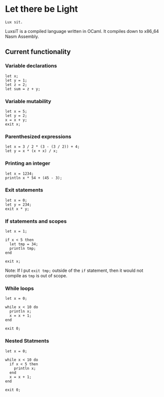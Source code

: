 # Let there be Light

`Lux sit.`

LuxsiT is a compiled language written in OCaml. It compiles down to x86_64 Nasm Assembly.

## Current functionality

### Variable declarations

```
let x;
let y = 1;
let z = 2;
let sum = z + y;
```

### Variable mutability
```
let x = 5;
let y = 2;
x = x + y;
exit x;
```

### Parenthesized expressions

```
let x = 3 / 2 * (3 - (3 / 2)) + 4;
let y = x * (x + x) / x;
```

### Printing an integer
```
let x = 1234;
println x * 54 + (45 - 3);
```

### Exit statements
```
let x = 0;
let y = 234;
exit x * y;
```

### If statements and scopes
```
let x = 1;

if x < 5 then
  let tmp = 34;
  println tmp;
end

exit x;
```
Note: If I put `exit tmp;` outside of the `if` statement, then it would not compile as `tmp` is out of scope.


### While loops
```
let x = 0;

while x < 10 do
  println x;
  x = x + 1;
end

exit 0;
```

### Nested Statments
```
let x = 0;

while x < 10 do
  if x < 5 then
    println x;
  end
  x = x + 1;
end

exit 0;
```
